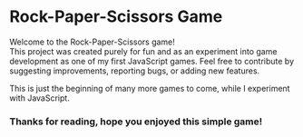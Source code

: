 # Rock-Paper-Scissors Game

Welcome to the Rock-Paper-Scissors game! <br />
This project was created purely for fun and as an experiment into game development as one of my first JavaScript games.
Feel free to contribute by suggesting improvements, reporting bugs, or adding new features.

This is just the beginning of many more games to come, while I experiment with JavaScript.

### Thanks for reading, hope you enjoyed this simple game!
